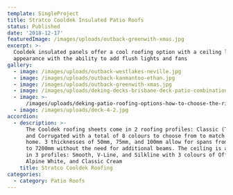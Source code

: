 ```yaml
---
template: SingleProject
title: Stratco Cooldek Insulated Patio Roofs
status: Published
date: '2018-12-17'
featuredImage: /images/uploads/outback-greenwith-xmas.jpg
excerpt: >-
  Cooldek insulated panels offer a cool roofing option with a ceiling like
  appearance with the ability to add flush lights and fans
gallery:
  - image: /images/uploads/outback-westlakes-neville.jpg
  - image: /images/uploads/outback-kanmantoo-ethan.jpg
  - image: /images/uploads/outback-greenwith-xmas.jpg
  - image: /images/uploads/deking-decks-brisbane-deck-patio-combination-ideas.jpg
  - image: >-
      /images/uploads/deking-patio-roofing-options-how-to-choose-the-right-patio-roof-and-why-they’re-always-a-good-option.png
  - image: /images/uploads/deck-4-2.jpg
accordion:
  - description: >-
      The Cooldek roofing sheets come in 2 roofing profiles: Classic (Trim deck)
      and Corrugated with a total of 8 colours to choose from to match your
      home. 3 thicknesses of 50mm, 75mm, and 100mm allow for spans from 5100mm
      to 7200mm without the need for additional beams. The ceiling is available
      in 3 profiles: Smooth, V-Line, and Silkline with 3 colours of Off White,
      Alpine White, and Classic Cream
    title: Stratco Cooldek Roofing
categories:
  - category: Patio Roofs
---
```


